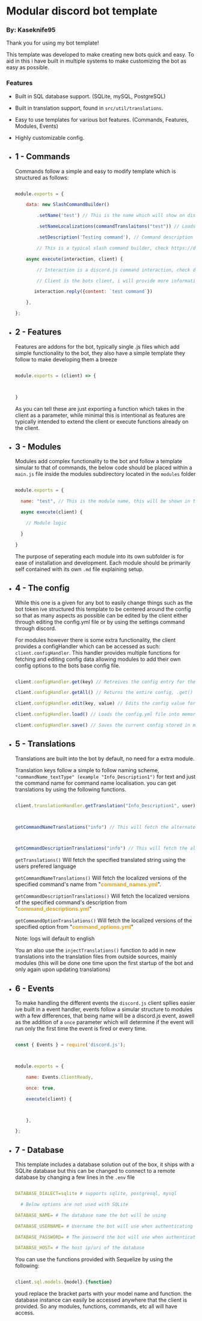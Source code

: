 # Modular discord bot template

### By: Kaseknife95

Thank you for using my bot template!



This template was developed to make creating new bots quick and easy. To aid in this i have built in multiple systems to make customizing the bot as easy as possible.



### Features

- Built in SQL database support. (SQLite, mySQL, PostgreSQL)

- Built in translation support, found in `src/util/translations`.

- Easy to use templates for various bot features. (Commands, Features, Modules, Events)

- Highly customizable config.







 - ## 1 - Commands

    Commands follow a simple and easy to modify template which is structured as follows:

    ```js

    module.exports = {

	    data: new SlashCommandBuilder()

		    .setName('test') // This is the name which will show on discord 

            .setNameLocalizations(commandTranslaitons("test")) // Loads the names of this command for different languages

		    .setDescription('Testing command'), // Command description

            // This is a typical slash command builder, check https://discord.js.org/docs/packages/builders/main/SlashCommandBuilder:Class for more information

	    async execute(interaction, client) {

            // Interaction is a discord.js command interaction, check docs for more info

            // Client is the bots client, i will provide more information farther down this file 

           interaction.reply({content: `test command`})

		},

    };

    ```

- ## 2 - Features

    Features are addons for the bot, typically single .js files which add simple functionality to the bot, they also have a simple template they follow to make developing them a breeze

    ```js

    module.exports = (client) => {



    }

    ```

    As you can tell these are just exporting a function which takes in the client as a parameter, while minimal this is intentional as features are typically intended to extend the client or execute functions already on the client.



- ## 3 - Modules

    Modules add complex functionality to the bot and follow a template simular to that of commands, the below code should be placed within a `main.js` file inside the modules subdirectory located in the `modules` folder

    ```js

    module.exports = {

      name: "test", // This is the module name, this will be shown in the info command

      async execute(client) {

        // Module logic

      }

    }

    ```

    The purpose of seperating each module into its own subfolder is for ease of installation and development. Each module should be primarily self contained with its own `.md` file explaining setup.



- ## 4 - The config

    While this one is a given for any bot to easily change things such as the bot token ive structured this template to be centered around the config so that as many aspects as possible can be edited by the client either through editing the config.yml file or by using the settings command through discord.



    For modules however there is some extra functionality, the client provides a configHandler which can be accessed as such: `client.configHandler`. This handler provides multiple functions for fetching and editing config data allowing modules to add their own config options to the bots base config file.



    ```js

    client.configHandler.get(key) // Retreives the config entry for the provided key.

    client.configHandler.getAll() // Returns the entire config, .get() should be used instead.

    client.configHandler.edit(key, value) // Edits the config value for the provided key and saves it to file.

    client.configHandler.load() // Loads the config.yml file into memory, only used on bot load as edit will update the config saved in memory.

    client.configHandler.save() // Saves the current config stored in memory to file.

    ```



- ## 5 - Translations

    Translations are built into the bot by default, no need for a extra module.

    Translation keys follow a simple to follow naming scheme, `"commandName_textType" (example "Info_Description1")` for text and just the command name for command name localisation. you can get translations by using the following functions.

    ```js

    client.translationHandler.getTranslation("Info_Description1", user) // This will get the translation from a specified key



    getCommandNameTranslations("info") // This will fetch the alternate command name translations for this command

    

    getCommandDescriptionTranslations("info") // This will fetch the alternate command description translations for this command

    ```

    `getTranslations()` Will fetch the specified translated string using the users prefered language



    `getCommandNameTranslations()` Will fetch the localized versions of the specified command's name from "<span style="color:GoldenRod; font-weight:bold;">command_names.yml</span>".



    `getCommandDescriptionTranslations()` Will fetch the localized versions of the specified command's description from "<span style="color:GoldenRod; font-weight:bold;">command_descriptions.yml</span>"

  

  `getCommandOptionTranslations()` Will fetch the localized versions of the specified  option from "<span style="color:GoldenRod; font-weight:bold;">command_options.yml</span>"





    Note: logs will default to english



    You an also use the `injectTranslations()` function to add in new translations into the translation files from outside sources, mainly modules (this will be done one time upon the first startup of the bot and only again upon updating translations)

- ## 6 - Events

    To make handling the different events the `discord.js` client spllies easier ive built in a event handler, events follow a simular structure to modules with a few differences, that being name will be a discord.js event, aswell as the addition of a `once` parameter which will determine if the event will run only the first time the event is fired or every time.

    ```js

    const { Events } = require('discord.js');



    module.exports = {

	    name: Events.ClientReady,

	    once: true,

	    execute(client) {



	    },

    };

    ```

- ## 7 - Database

    This template includes a database solution out of the box, it ships with a SQLite database but this can be changed to connect to a remote database by changing a few lines in the `.env` file

    ```yml

    DATABASE_DIALECT=sqlite # supports sqlite, postgresql, mysql

      # Below options are not used with SQLite

    DATABASE_NAME= # The database name the bot will be using

    DATABASE_USERNAME= # Username the bot will use when authenticating

    DATABASE_PASSWORD= # The password the bot will use when authenticating

    DATABASE_HOST= # The host ip/uri of the database

    ```

    You can use the functions provided with Sequelize by using the following:

    ```js

    client.sql.models.{model}.{function}

    ```

    youd replace the bracket parts with your model name and function. the database instance can easily be accessed anywhere that the client is provided. So any modules, functions, commands, etc all will have access.

